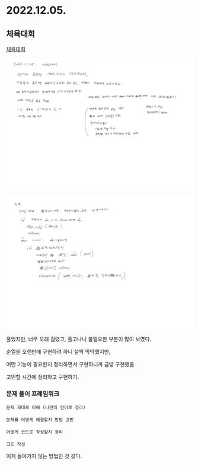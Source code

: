 # 2022.12.05.

## 체육대회

[체육대회](https://school.programmers.co.kr/learn/courses/15008/lessons/121684)

![](TIL-132.png)

![](TIL-133.png)

풀었지만, 너무 오래 걸렸고, 풀고나니 불필요한 부분이 많이 보였다.

순열을 오랜만에 구현하려 하니 살짝 막막했지만,

어떤 기능이 필요한지 정리하면서 구현하니까 금방 구현했음

고민할 시간에 정리하고 구현하기.

### 문제 풀이 프레임워크

```
문제 제대로 이해 (나만의 언어로 정리)

문제를 어떻게 해결할지 방법 고민

어떻게 코드로 작성할지 정리

코드 작성
```

이게 돌아가지 않는 방법인 것 같다.
